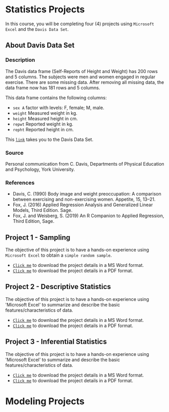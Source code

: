 # Statistics Projects

In this course, you will be completing four (4) projects using `Microsoft Excel` and the `Davis Data Set`. 

## About Davis Data Set
### Description

The Davis data frame (Self-Reports of Height and Weight) has 200 rows and 5 columns. The subjects were men and women engaged in regular exercise. There are some missing data. After removing all missing data, the data frame now has 181 rows and 5 columns. 

This data frame contains the following columns:
- `sex A` factor with levels: F, female; M, male.
- `weight` Measured weight in kg.
- `height` Measured height in cm.
- `repwt` Reported weight in kg.
- `repht` Reported height in cm.

This [`link`](https://github.com/sylvadon5/data-files/blob/main/Davis.xlsx) takes you to the Davis Data Set. 

### Source
Personal communication from C. Davis, Departments of Physical Education and Psychology, York University.

### References
- Davis, C. (1990) Body image and weight preoccupation: A comparison between exercising and non-exercising women. Appetite, 15, 13–21.
- Fox, J. (2016) Applied Regression Analysis and Generalized Linear Models, Third Edition. Sage.
- Fox, J. and Weisberg, S. (2019) An R Companion to Applied Regression, Third Edition, Sage.


## Project 1 - Sampling
The objective of this project is to have a hands-on experience using `Microsoft Excel` to obtain a `simple random sample`.
- [`Click me`](https://github.com/sylvadon5/Statistics-Projects/blob/main/Project-1-%20SRS.docx) to download the project details in a MS Word format.
- [`Click me`](https://github.com/sylvadon5/Statistics-Projects/blob/main/Project-1-%20SRS.pdf) to download the project details in a PDF format.

## Project 2 - Descriptive Statistics
The objective of this project is to have a hands-on experience using 'Microsoft Excel' to summarize and describe the basic features/characteristics of data.
- [`Click me`](https://github.com/sylvadon5/Statistics-Projects/blob/main/Project-2-Descriptive-Statistics.docx) to download the project details in a MS Word format.
- [`Click me`](https://github.com/sylvadon5/Statistics-Projects/blob/main/Project-2-Descriptive-Statistics.pdf) to download the project details in a PDF format. 

## Project 3 - Inferential Statistics
The objective of this project is to have a hands-on experience using 'Microsoft Excel' to summarize and describe the basic features/characteristics of data.
- [`Click me`](https://github.com/sylvadon5/Statistics-Projects/blob/main/Project-2-Descriptive-Statistics.docx) to download the project details in a MS Word format.
- [`Click me`](https://github.com/sylvadon5/Statistics-Projects/blob/main/Project-2-Descriptive-Statistics.pdf) to download the project details in a PDF format. 


# Modeling Projects


